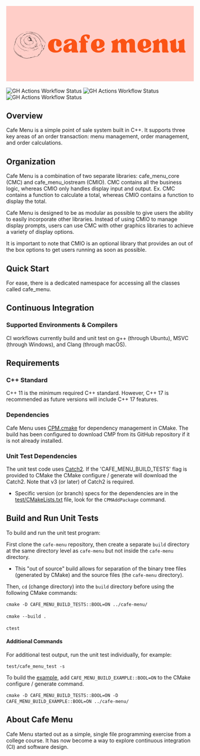 ![cafe menu logo](/extras/artwork/cafe_menu_logo_1.png)

<!-- ### Unit Test and Documentation Generation Workflow Status -->
![GH Actions Workflow Status](https://img.shields.io/github/last-commit/A-E-H-M/cafe-menu?style=for-the-badge)
![GH Actions Workflow Status](https://img.shields.io/github/actions/workflow/status/A-E-H-M/cafe-menu/build_run_unit_test_cmake.yml?style=for-the-badge)
![GH Actions Workflow Status](https://img.shields.io/github/license/A-E-H-M/cafe-menu?style=for-the-badge)
<!-- ![GH Actions Workflow Status] -->
<!-- ![GH Tag] -->

## Overview
Cafe Menu is a simple point of sale system built in C++. It supports three key areas of an order transaction: menu management, order management, and order calculations.

## Organization
Cafe Menu is a combination of two separate libraries: cafe_menu_core (CMC) and cafe_menu_iostream (CMIO). CMC contains all the business logic, whereas CMIO only handles display input and output. Ex. CMC contains a function to calculate a total, whereas CMIO contains a function to display the total.

Cafe Menu is designed to be as modular as possible to give users the ability to easily incorporate other libraries. Instead of using CMIO to manage display prompts, users can use CMC with other graphics libraries to achieve a variety of display options.

It is important to note that CMIO is an optional library that provides an out of the box options to get users running as soon as possible.

## Quick Start
For ease, there is a dedicated namespace for accessing all the classes called cafe_menu.

## Continuous Integration
### Supported Environments & Compilers
CI workflows currently build and unit test on g++ (through Ubuntu), MSVC (through Windows), and Clang (through macOS).

## Requirements
### C++ Standard
C++ 11 is the minimum required C++ standard. However, C++ 17 is recommended as future versions will include C++ 17 features.

### Dependencies
Cafe Menu uses [CPM.cmake](https://github.com/cpm-cmake/CPM.cmake) for dependency management in CMake. The build has been configured to download CMP from its GitHub repository if it is not already installed.

### Unit Test Dependencies
The unit test code uses [Catch2](https://github.com/catchorg/Catch2.git). If the 'CAFE_MENU_BUILD_TESTS' flag is provided to CMake the CMake configure / generate will download the Catch2. Note that v3 (or later) of Catch2 is required.

- Specific version (or branch) specs for the dependencies are in the [test/CMakeLists.txt](test/CMakeLists.txt) file, look for the `CPMAddPackage` command.

<!-- ## Generated Documentation -->
<!-- The generated Doxygen documentation for 'cafe_menu' is [here] (https) -->

## Build and Run Unit Tests
To build and run the unit test program:

First clone the `cafe-menu` repository, then create a separate `build` directory at the same directory level as `cafe-menu` but not inside the `cafe-menu` directory. 
- This "out of source" build allows for separation of the binary tree files (generated by CMake) and the source files (the `cafe-menu` directory).

Then, `cd` (change directory) into the `build` directory before using the following CMake commands:
```
cmake -D CAFE_MENU_BUILD_TESTS::BOOL=ON ../cafe-menu/

cmake --build .

ctest
```
#### Additional Commands
For additional test output, run the unit test individually, for example:
```
test/cafe_menu_test -s
```
To build the [example](example/cafe_menu_example.cpp), add `CAFE_MENU_BUILD_EXAMPLE::BOOL=ON` to the CMake configure / generate command.
```
cmake -D CAFE_MENU_BUILD_TESTS::BOOL=ON -D CAFE_MENU_BUILD_EXAMPLE::BOOL=ON ../cafe-menu/
```
## About Cafe Menu
Cafe Menu started out as a simple, single file programming exercise from a college course. It has now become a way to explore continuous integration (CI) and software design.
